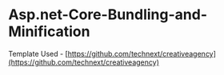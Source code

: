 # Asp.net-Core-Bundling-and-Minification

Template Used - [https://github.com/technext/creativeagency](https://github.com/technext/creativeagency)

